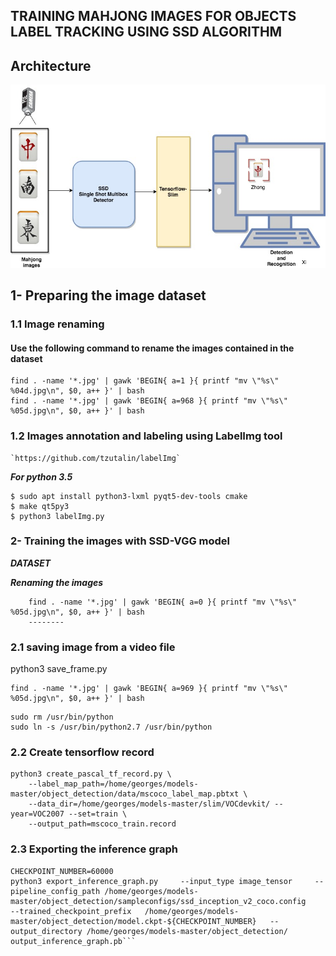 ## TRAINING MAHJONG IMAGES FOR OBJECTS LABEL TRACKING USING SSD ALGORITHM 

## Architecture

![](Diagram.jpg)
 
## 1- Preparing the image dataset

### 1.1 Image renaming

#### Use the following command to rename the images contained in the dataset

```
find . -name '*.jpg' | gawk 'BEGIN{ a=1 }{ printf "mv \"%s\" %04d.jpg\n", $0, a++ }' | bash
find . -name '*.jpg' | gawk 'BEGIN{ a=968 }{ printf "mv \"%s\" %05d.jpg\n", $0, a++ }' | bash

```
### 1.2  Images annotation and labeling   using LabelImg tool

	`https://github.com/tzutalin/labelImg`

***For python 3.5***

```
$ sudo apt install python3-lxml pyqt5-dev-tools cmake
$ make qt5py3
$ python3 labelImg.py
```
### 2- Training the images with SSD-VGG model

***DATASET***

***Renaming the images***
```
	find . -name '*.jpg' | gawk 'BEGIN{ a=0 }{ printf "mv \"%s\" %05d.jpg\n", $0, a++ }' | bash
	--------
```
### 2.1 saving image from a video file

python3 save_frame.py
```
find . -name '*.jpg' | gawk 'BEGIN{ a=969 }{ printf "mv \"%s\" %05d.jpg\n", $0, a++ }' | bash
```
```
sudo rm /usr/bin/python
sudo ln -s /usr/bin/python2.7 /usr/bin/python
```


### 2.2 Create tensorflow record
```
python3 create_pascal_tf_record.py \
    --label_map_path=/home/georges/models-master/object_detection/data/mscoco_label_map.pbtxt \
    --data_dir=/home/georges/models-master/slim/VOCdevkit/ --year=VOC2007 --set=train \
    --output_path=mscoco_train.record
```
### 2.3 Exporting the inference graph 

```
CHECKPOINT_NUMBER=60000
python3 export_inference_graph.py     --input_type image_tensor     --pipeline_config_path /home/georges/models-master/object_detection/sampleconfigs/ssd_inception_v2_coco.config     --trained_checkpoint_prefix   /home/georges/models-master/object_detection/model.ckpt-${CHECKPOINT_NUMBER}   --output_directory /home/georges/models-master/object_detection/ output_inference_graph.pb```